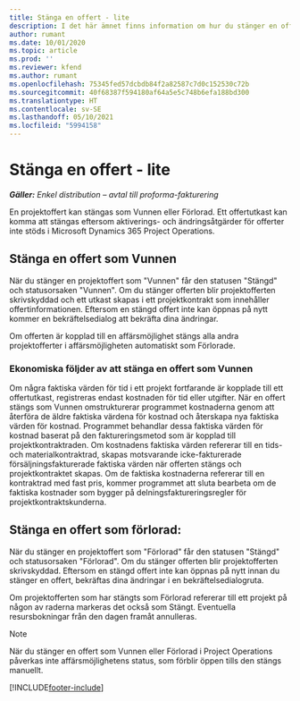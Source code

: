 ```yaml
---
title: Stänga en offert - lite
description: I det här ämnet finns information om hur du stänger en offert i Project Operations.
author: rumant
ms.date: 10/01/2020
ms.topic: article
ms.prod: ''
ms.reviewer: kfend
ms.author: rumant
ms.openlocfilehash: 75345fed57dcbdb84f2a82587c7d0c152530c72b
ms.sourcegitcommit: 40f68387f594180af64a5e5c748b6efa188bd300
ms.translationtype: HT
ms.contentlocale: sv-SE
ms.lasthandoff: 05/10/2021
ms.locfileid: "5994158"
---
```

# <a name="close-a-quote---lite"></a>Stänga en offert - lite

_**Gäller:** Enkel distribution – avtal till proforma-fakturering_

En projektoffert kan stängas som Vunnen eller Förlorad. Ett offertutkast kan komma att stängas eftersom aktiverings- och ändringsåtgärder för offerter inte stöds i Microsoft Dynamics 365 Project Operations.

## <a name="close-a-quote-as-won"></a>Stänga en offert som Vunnen

När du stänger en projektoffert som "Vunnen" får den statusen "Stängd" och statusorsaken "Vunnen". Om du stänger offerten blir projektofferten skrivskyddad och ett utkast skapas i ett projektkontrakt som innehåller offertinformationen. Eftersom en stängd offert inte kan öppnas på nytt kommer en bekräftelsedialog att bekräfta dina ändringar.

Om offerten är kopplad till en affärsmöjlighet stängs alla andra projektofferter i affärsmöjligheten automatiskt som Förlorade.

### <a name="financial-impact-of-closing-a-quote-as-won"></a>Ekonomiska följder av att stänga en offert som Vunnen

Om några faktiska värden för tid i ett projekt fortfarande är kopplade till ett offertutkast, registreras endast kostnaden för tid eller utgifter. När en offert stängs som Vunnen omstrukturerar programmet kostnaderna genom att återföra de äldre faktiska värdena för kostnad och återskapa nya faktiska värden för kostnad. Programmet behandlar dessa faktiska värden för kostnad baserat på den faktureringsmetod som är kopplad till projektkontraktraden. Om kostnadens faktiska värden refererar till en tids- och materialkontraktrad, skapas motsvarande icke-fakturerade försäljningsfakturerade faktiska värden när offerten stängs och projektkontraktet skapas. Om de faktiska kostnaderna refererar till en kontraktrad med fast pris, kommer programmet att sluta bearbeta om de faktiska kostnader som bygger på delningsfaktureringsregler för projektkontraktskunderna.

## <a name="closing-a-quote-as-lost"></a>Stänga en offert som förlorad:

När du stänger en projektoffert som "Förlorad" får den statusen "Stängd" och statusorsaken "Förlorad". Om du stänger offerten blir projektofferten skrivskyddad. Eftersom en stängd offert inte kan öppnas på nytt innan du stänger en offert, bekräftas dina ändringar i en bekräftelsedialogruta.

Om projektofferten som har stängts som Förlorad refererar till ett projekt på någon av raderna markeras det också som Stängt. Eventuella resursbokningar från den dagen framåt annulleras.

> [!NOTE]
> När du stänger en offert som Vunnen eller Förlorad i Project Operations påverkas inte affärsmöjlighetens status, som förblir öppen tills den stängs manuellt.


[!INCLUDE[footer-include](../../includes/footer-banner.md)]